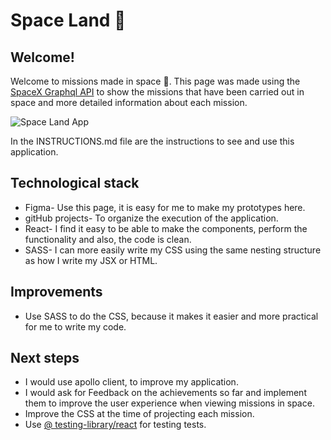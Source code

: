 # Space Land 🚀

## Welcome!
Welcome to missions made in space 🚀.
This page was made using the [SpaceX Graphql API](https://api.spacex.land/graphql/) to show the missions that have been carried out in space and more detailed information about each mission.

![Space Land App](https://raw.githubusercontent.com/MiriamNM/99minutos-frontend-interview-test-2/JR-miriamnava/space-land/src/assets/SpaceLand.jpg)

In the INSTRUCTIONS.md file are the instructions to see and use this application.

## Technological stack
- Figma- Use this page, it is easy for me to make my prototypes here.
- gitHub projects- To organize the execution of the application.
- React- I find it easy to be able to make the components, perform the functionality and also, the code is clean.
- SASS- I can more easily write my CSS using the same nesting structure as how I write my JSX or HTML.

## Improvements
- Use SASS to do the CSS, because it makes it easier and more practical for me to write my code.

## Next steps
- I would use apollo client, to improve my application.
- I would ask for Feedback on the achievements so far and implement them to improve the user experience when viewing missions in space.
- Improve the CSS at the time of projecting each mission.
- Use [@ testing-library/react](https://www.npmjs.com/package/@testing-library/react) for testing tests.
